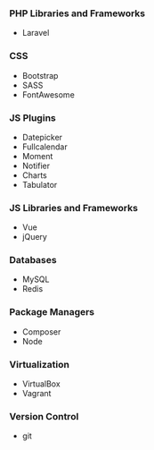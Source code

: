 ### PHP Libraries and Frameworks
* Laravel

### CSS
* Bootstrap
* SASS
* FontAwesome

### JS Plugins
* Datepicker
* Fullcalendar
* Moment
* Notifier
* Charts
* Tabulator

### JS Libraries and Frameworks
* Vue
* jQuery

### Databases
* MySQL
* Redis

### Package Managers
* Composer
* Node

### Virtualization
* VirtualBox
* Vagrant

### Version Control
* git
